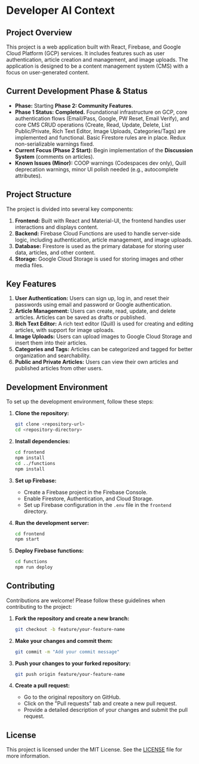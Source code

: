 # Developer AI Context

## Project Overview

This project is a web application built with React, Firebase, and Google Cloud Platform (GCP) services. It includes features such as user authentication, article creation and management, and image uploads. The application is designed to be a content management system (CMS) with a focus on user-generated content.

## Current Development Phase & Status

*   **Phase:** Starting **Phase 2: Community Features**.
*   **Phase 1 Status:** **Completed.** Foundational infrastructure on GCP, core authentication flows (Email/Pass, Google, PW Reset, Email Verify), and core CMS CRUD operations (Create, Read, Update, Delete, List Public/Private, Rich Text Editor, Image Uploads, Categories/Tags) are implemented and functional. Basic Firestore rules are in place. Redux non-serializable warnings fixed.
*   **Current Focus (Phase 2 Start):** Begin implementation of the **Discussion System** (comments on articles).
*   **Known Issues (Minor):** COOP warnings (Codespaces dev only), Quill deprecation warnings, minor UI polish needed (e.g., autocomplete attributes).

## Project Structure

The project is divided into several key components:

1. **Frontend:** Built with React and Material-UI, the frontend handles user interactions and displays content.
2. **Backend:** Firebase Cloud Functions are used to handle server-side logic, including authentication, article management, and image uploads.
3. **Database:** Firestore is used as the primary database for storing user data, articles, and other content.
4. **Storage:** Google Cloud Storage is used for storing images and other media files.

## Key Features

1. **User Authentication:** Users can sign up, log in, and reset their passwords using email and password or Google authentication.
2. **Article Management:** Users can create, read, update, and delete articles. Articles can be saved as drafts or published.
3. **Rich Text Editor:** A rich text editor (Quill) is used for creating and editing articles, with support for image uploads.
4. **Image Uploads:** Users can upload images to Google Cloud Storage and insert them into their articles.
5. **Categories and Tags:** Articles can be categorized and tagged for better organization and searchability.
6. **Public and Private Articles:** Users can view their own articles and published articles from other users.

## Development Environment

To set up the development environment, follow these steps:

1. **Clone the repository:**
   ```bash
   git clone <repository-url>
   cd <repository-directory>
   ```

2. **Install dependencies:**
   ```bash
   cd frontend
   npm install
   cd ../functions
   npm install
   ```

3. **Set up Firebase:**
   - Create a Firebase project in the Firebase Console.
   - Enable Firestore, Authentication, and Cloud Storage.
   - Set up Firebase configuration in the `.env` file in the `frontend` directory.

4. **Run the development server:**
   ```bash
   cd frontend
   npm start
   ```

5. **Deploy Firebase functions:**
   ```bash
   cd functions
   npm run deploy
   ```

## Contributing

Contributions are welcome! Please follow these guidelines when contributing to the project:

1. **Fork the repository and create a new branch:**
   ```bash
   git checkout -b feature/your-feature-name
   ```

2. **Make your changes and commit them:**
   ```bash
   git commit -m "Add your commit message"
   ```

3. **Push your changes to your forked repository:**
   ```bash
   git push origin feature/your-feature-name
   ```

4. **Create a pull request:**
   - Go to the original repository on GitHub.
   - Click on the "Pull requests" tab and create a new pull request.
   - Provide a detailed description of your changes and submit the pull request.

## License

This project is licensed under the MIT License. See the [LICENSE](LICENSE) file for more information.